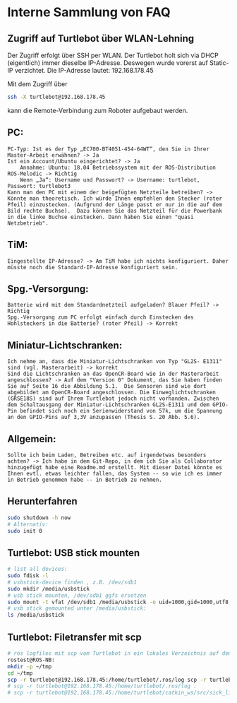 # Interne Sammlung von FAQ

## Zugriff auf Turtlebot über WLAN-Lehning

Der Zugriff erfolgt über SSH per WLAN. Der Turtlebot holt sich via DHCP (eigentlich) immer dieselbe IP-Adresse.
Deswegen wurde vorerst auf Static-IP verzichtet.
Die IP-Adresse lautet: 192.168.178.45

Mit dem Zugriff über

```bash
ssh -X turtlebot@192.168.178.45
```

kann die Remote-Verbindung zum Roboter aufgebaut werden.


## PC:

    PC-Typ: Ist es der Typ „EC700-BT4051-454-64WT“, den Sie in Ihrer Master-Arbeit erwähnen? -> Ja
    Ist ein Account/Ubuntu eingerichtet? -> Ja
        Annahme: Ubuntu: 18.04 Betriebssystem mit der ROS-Distribution ROS-Melodic -> Richtig
        Wenn „Ja“: Username und Passwort? -> Username: turtlebot, Passwort: turtlebot3
    Kann man den PC mit einem der beigefügten Netzteile betreiben? -> Könnte man theoretisch. Ich würde Ihnen empfehlen den Stecker (roter Pfeil) einzustecken. (Aufgrund der Länge passt er nur in die auf dem Bild rechte Buchse).  Dazu können Sie das Netzteil für die Powerbank in die linke Buchse einstecken. Dann haben Sie einen "quasi Netzbetrieb".

## TiM:

    Eingestellte IP-Adresse? -> Am TiM habe ich nichts konfiguriert. Daher müsste noch die Standard-IP-Adresse konfiguriert sein.

## Spg.-Versorgung:

    Batterie wird mit dem Standardnetzteil aufgeladen? Blauer Pfeil? -> Richtig
    Spg.-Versorgung zum PC erfolgt einfach durch Einstecken des Hohlsteckers in die Batterie? (roter Pfeil) -> Korrekt
     

## Miniatur-Lichtschranken:

    Ich nehme an, dass die Miniatur-Lichtschranken von Typ "GL2S- E1311" sind (vgl. Masterarbeit) -> korrekt
    Sind die Lichtschranken an das OpenCR-Board wie in der Masterarbeit angeschlossen? -> Auf dem "Version 0" Dokument, das Sie haben finden Sie auf Seite 16 die Abbildung 5.1.  Die Sensoren sind wie dort abgebildet am OpenCR-Board angeschlossen. Die Einweglichtschranken (GRSE18S) sind auf Ihrem Turtlebot jedoch nicht vorhanden. Zwischen dem Schaltausgang der Miniatur-Lichtschranken GL2S-E1311 und dem GPIO-Pin befindet sich noch ein Serienwiderstand von 57k, um die Spannung an den GPIO-Pins auf 3,3V anzupassen (Thesis S. 20 Abb. 5.6).

               
## Allgemein:

    Sollte ich beim Laden, Betreiben etc. auf irgendetwas besonders achten? -> Ich habe in dem Git-Repo, in dem ich Sie als Collaborator hinzugefügt habe eine Readme.md erstellt. Mit dieser Datei könnte es Ihnen evtl. etwas leichter fallen, das System -- so wie ich es immer in Betrieb genommen habe -- in Betrieb zu nehmen.
    
## Herunterfahren

```bash
sudo shutdown -h now
# Alternativ:
sudo init 0
```

## Turtlebot: USB stick mounten

```bash
# list all devices:
sudo fdisk -l
# usbstick-device finden , z.B. /dev/sdb1
sudo mkdir /media/usbstick
# usb stick mounten, /dev/sdb1 ggfs ersetzen
sudo mount -t vfat /dev/sdb1 /media/usbstick -o uid=1000,gid=1000,utf8,dmask=027,fmask=137
# usb stick gemounted unter /media/usbstick:
ls /media/usbstick
```

## Turtlebot: Filetransfer mit scp

```bash
# ros logfiles mit scp vom Turtlebot in ein lokales Verzeichnis auf dem Linux-Rechner kopieren:
rostest@ROS-NB: 
mkdir -p ~/tmp
cd ~/tmp
scp -r turtlebot@192.168.178.45:/home/turtlebot/.ros/log scp -r turtlebot@192.168.178.45:/home/turtlebot/catkin_ws/src/sick_line_guidance_demo/test/scripts/log .
# scp -r turtlebot@192.168.178.45:/home/turtlebot/.ros/log .
# scp -r turtlebot@192.168.178.45:/home/turtlebot/catkin_ws/src/sick_line_guidance_demo/test/scripts/log .
```
